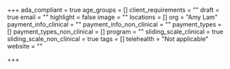+++
ada_compliant = true
age_groups = []
client_requirements = ""
draft = true
email = ""
highlight = false
image = ""
locations = []
org = "Amy Lam"
payment_info_clinical = ""
payment_info_non_clinical = ""
payment_types = []
payment_types_non_clinical = []
program = ""
sliding_scale_clinical = true
sliding_scale_non_clinical = true
tags = []
telehealth = "Not applicable"
website = ""

+++
